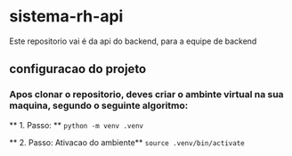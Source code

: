 # sistema-rh-api
Este repositorio vai é da api do backend, para a equipe de backend


## configuracao do projeto

### Apos clonar o repositorio, deves criar o ambinte virtual na sua maquina, segundo o seguinte algoritmo:
** 1. Passo: **
```python -m venv .venv```

** 2. Passo: Ativacao do ambiente**
```source .venv/bin/activate```


